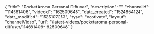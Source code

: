 {
    "title": "PocketAroma Personal Diffuser",
    "description": "",
    "channelid": "114661406",
    "videoid": "162509648",
    "date_created": "1524854124",
    "date_modified": "1525107253",
    "type": "captivate",
    "layout": "channelVideo",
    "url": "\/latest-videos\/pocketaroma-personal-diffuser\/114661406-162509648"
}